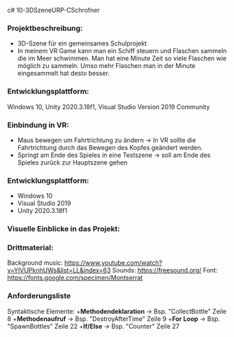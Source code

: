 c# 10-3DSzeneURP-CSchrofner

### Projektbeschreibung: 
+ 3D-Szene für ein gemeinsames Schulprojekt 
+ In meinem VR Game kann man ein Schiff steuern und Flaschen sammeln die im Meer schwimmen. Man hat eine Minute Zeit so viele Flaschen wie möglich zu sammeln. Umso mehr Flaschen man in der Minute eingesammelt hat desto besser.

### Entwicklungsplattform: 
Windows 10, Unity 2020.3.18f1, Visual Studio Version 2019 Community

### Einbindung in VR:
+ Maus bewegen um Fahrtrichtung zu ändern -> In VR sollte die Fahrtrichtung durch das Bewegen des Kopfes geändert werden.
+ Springt am Ende des Spieles in eine Testszene -> soll am Ende des Spieles zurück zur Hauptszene gehen

### Entwicklungsplattform:
+ Windows 10
+ Visual Studio 2019
+ Unity 2020.3.18f1

### Visuelle Einblicke in das Projekt: 


### Drittmaterial: 
Background music: https://www.youtube.com/watch?v=YIVUPknhUWs&list=LL&index=63
Sounds: https://freesound.org/
Font: https://fonts.google.com/specimen/Montserrat

### Anforderungsliste
Syntaktische Elemente:
+**Methodendeklaration** -> Bsp. "CollectBottle" Zeile 8
+**Methodenaufruf** -> Bsp. "DestroyAfterTime" Zeile 9
+**For Loop** -> Bsp. "SpawnBottles" Zeile 22
+**If/Else** -> Bsp. "Counter" Zeile 27

